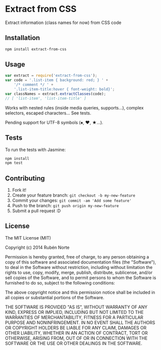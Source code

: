 # Extract from CSS

Extract information (class names for now) from CSS code

## Installation

```bash
npm install extract-from-css
```

## Usage

```javascript
var extract = require('extract-from-css');
var code = '.list-item { background: red; } ' +
    '/* comment */ ' +
    '.list-item-title:hover { font-weight: bold}';
var classNames = extract.extractClasses(code);
// [ 'list-item', 'list-item-title' ]
```

Works with nested rules (inside media queries, supports...), complex selectors, escaped characters... See tests.

Pending support for UTF-8 symbols (♠, ♥, ★...).

## Tests

To run the tests with Jasmine:

```bash
npm install
npm test
```

## Contributing

1. Fork it!
2. Create your feature branch: `git checkout -b my-new-feature`
3. Commit your changes: `git commit -am 'Add some feature'`
4. Push to the branch: `git push origin my-new-feature`
5. Submit a pull request :D

## License

The MIT License (MIT)

Copyright (c) 2014 Rubén Norte

Permission is hereby granted, free of charge, to any person obtaining a copy
of this software and associated documentation files (the "Software"), to deal
in the Software without restriction, including without limitation the rights
to use, copy, modify, merge, publish, distribute, sublicense, and/or sell
copies of the Software, and to permit persons to whom the Software is
furnished to do so, subject to the following conditions:

The above copyright notice and this permission notice shall be included in
all copies or substantial portions of the Software.

THE SOFTWARE IS PROVIDED "AS IS", WITHOUT WARRANTY OF ANY KIND, EXPRESS OR
IMPLIED, INCLUDING BUT NOT LIMITED TO THE WARRANTIES OF MERCHANTABILITY,
FITNESS FOR A PARTICULAR PURPOSE AND NONINFRINGEMENT. IN NO EVENT SHALL THE
AUTHORS OR COPYRIGHT HOLDERS BE LIABLE FOR ANY CLAIM, DAMAGES OR OTHER
LIABILITY, WHETHER IN AN ACTION OF CONTRACT, TORT OR OTHERWISE, ARISING FROM,
OUT OF OR IN CONNECTION WITH THE SOFTWARE OR THE USE OR OTHER DEALINGS IN
THE SOFTWARE.